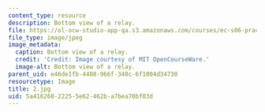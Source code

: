 ```yaml
---
content_type: resource
description: Bottom view of a relay.
file: https://ol-ocw-studio-app-qa.s3.amazonaws.com/courses/ec-s06-practical-electronics-fall-2004/5a41626822255e62462ba7bea70bf03d_2.jpg
file_type: image/jpeg
image_metadata:
  caption: Bottom view of a relay.
  credit: 'Credit: Image courtesy of MIT OpenCourseWare.'
  image-alt: Bottom view of a relay.
parent_uid: e46de1fb-4408-966f-340c-6f1004d34730
resourcetype: Image
title: 2.jpg
uid: 5a416268-2225-5e62-462b-a7bea70bf03d
---
```

